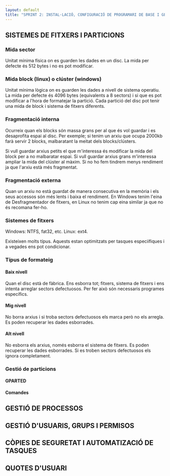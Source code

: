 ```yaml
---
layout: default
title: "SPRINT 2: INSTAL·LACIÓ, CONFIGURACIÓ DE PROGRAMARI DE BASE I GESTIÓ DE FITXERS"
---
```


## SISTEMES DE FITXERS I PARTICIONS
### Mida sector
Unitat mínima física on es guarden les dades en un disc. La mida per defecte és 512 bytes i no es pot modificar.

### Mida block (linux) o clúster (windows)
Unitat mínima lògica on es guarden les dades a nivell de sistema operatiu. La mida per defecte és 4096 bytes (equivalents a 8 sectors) i si que es pot modificar a l'hora de formatejar la partició. Cada partició del disc pot tenir una mida de block i sistema de fitxers diferents. 

### Fragmentació interna
Ocurreix quan els blocks són massa grans per al que és vol guardar i es desaprofita espai al disc. Per exemple; si tenim un arxiu que ocupa 2000kb farà servir 2 blocks, malbaratant la meitat dels blocks/clústers. 

Si vull guardar arxius petits el que m'interessa és modificar la mida del block per a no malbaratar espai.
Si vull guardar arxius grans m'interessa ampliar la mida del clúster al màxim. Si no ho fem tindrem menys rendiment ja que l'arxiu està més fragmentat.

### Fragmentació externa
Quan un arxiu no està guardat de manera consecutiva en la memòria i els seus accessos són més lents i baixa el rendiment. En Windows tenim l'eina de Desfragmentador de fitxers, en Linux no tenim cap eina similar ja que no és recomana fer-ho.

### Sistemes de fitxers
Windows: NTFS, fat32, etc. Linux: ext4.

Existeixen molts típus. Aquests estan optimitzats per tasques especiífiques i a vegades ens pot condicionar.

### Típus de formateig
#### Baix nivell
Quan el disc està de fàbrica. Ens esborra tot; fitxers, sistema de fitxers i ens intenta arreglar sectors defectuosos. Per fer això són necessaris programes específics.

#### Mig nivell
No borra arxius i si troba sectors defectuosos els marca però no els arregla. Es poden recuperar les dades esborrades.

#### Alt nivell
No esborra els arxius, només esborra el sistema de fitxers. Es poden recuperar les dades esborrades. Si es troben sectors defectuosos els ignora completament.

### Gestió de particions
#### GPARTED
#### Comandes

## GESTIÓ DE PROCESSOS
## GESTIÓ D'USUARIS, GRUPS I PERMISOS
## CÒPIES DE SEGURETAT I AUTOMATIZACIÓ DE TASQUES
## QUOTES D'USUARI


